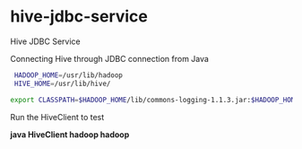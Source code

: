 # hive-jdbc-service
Hive JDBC Service

Connecting Hive through JDBC connection from Java

```sh
 HADOOP_HOME=/usr/lib/hadoop 
 HIVE_HOME=/usr/lib/hive/    
```
```sh
export CLASSPATH=$HADOOP_HOME/lib/commons-logging-1.1.3.jar:$HADOOP_HOME/lib/hadoop-common.jar:$HIVE_HOME/lib/hive-jdbc-2.1.1.jar:$HADOOP_HOME/lib/httpcore-4.4.4.jar:$HADOOP_HOME/lib/libthrift-0.9.3.jar:$HADOOP_HOME/lib/log4j-core-2.4.1.jar:$HADOOP_HOME/lib/hadoop-auth.jar:$HADOOP_HOME/lib/httpclient-4.5.3.jar:libfb303-0.9.3.jar:$HADOOP_HOME/lib/log4j-api-2.4.1.jar:$HADOOP_HOME/lib/log4j-slf4j-impl-2.4.1.jar:$HIVE_HOME/lib/hive-service-2.1.1.jar:.:$HIVE_HOME/lib/hive-exec-2.1.1.jar:$HADOOP_HOME/lib/slf4j-log4j12-1.7.10.jar:$HADOOP_HOME/lib/slf4j-api-1.7.10.jar
```

Run the HiveClient to test

**java HiveClient hadoop hadoop**
